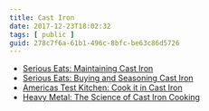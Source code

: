 ```yaml
---
title: Cast Iron
date: 2017-12-23T18:02:32
tags: [ public ]
guid: 278c7f6a-61b1-496c-8bfc-be63c86d5726
---
```



<!--more-->

 * [Serious Eats: Maintaining Cast Iron](http://www.seriouseats.com/2016/09/how-to-clean-maintain-cast-iron-pan-skillet-cookware.html)
 * [Serious Eats: Buying and Seasoning Cast Iron](http://www.seriouseats.com/2010/06/how-to-buy-season-clean-maintain-cast-iron-pans.html)
 * [Americas Test Kitchen: Cook it in Cast Iron](https://www.americastestkitchen.com/guides/cook-it-in-cast-iron/cleaning-and-seasoning-a-cast-iron-skillet)
 * [Heavy Metal: The Science of Cast Iron Cooking](http://www.cookingissues.com/2010/02/16/heavy-metal-the-science-of-cast-iron-cooking/)
